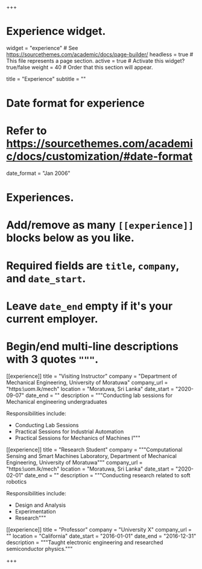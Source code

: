 +++
# Experience widget.
widget = "experience"  # See https://sourcethemes.com/academic/docs/page-builder/
headless = true  # This file represents a page section.
active = true  # Activate this widget? true/false
weight = 40  # Order that this section will appear.

title = "Experience"
subtitle = ""

# Date format for experience
#   Refer to https://sourcethemes.com/academic/docs/customization/#date-format
date_format = "Jan 2006"

# Experiences.
#   Add/remove as many `[[experience]]` blocks below as you like.
#   Required fields are `title`, `company`, and `date_start`.
#   Leave `date_end` empty if it's your current employer.
#   Begin/end multi-line descriptions with 3 quotes `"""`.
[[experience]]
  title = "Visiting Instructor"
  company = "Department of Mechanical Engineering, University of Moratuwa"
  company_url = "https:\\uom.lk/mech"
  location = "Moratuwa, Sri Lanka"
  date_start = "2020-09-07"
  date_end = ""
  description = """Conducting lab sessions for Mechanical engineering undergraduates
  
  Responsibilities include:
  
  * Conducting Lab Sessions
  * Practical Sessions for Industrial Automation
  * Practical Sessions for Mechanics of Machines I"""
  
[[experience]]
  title = "Research Student"
  company = """Computational Sensing and Smart Machines Laboratory, Department of Mechanical Engineering, University of Moratuwa"""
  company_url = "https:\\uom.lk/mech"
  location = "Moratuwa, Sri Lanka"
  date_start = "2020-02-01"
  date_end = ""
  description = """Conducting research related to soft robotics
  
  Responsibilities include:
  
  * Design and Analysis
  * Experimentation
  * Research"""  
  

[[experience]]
  title = "Professor"
  company = "University X"
  company_url = ""
  location = "California"
  date_start = "2016-01-01"
  date_end = "2016-12-31"
  description = """Taught electronic engineering and researched semiconductor physics."""

+++
